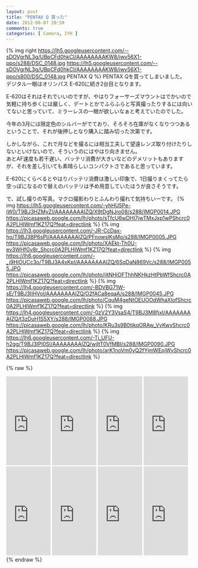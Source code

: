 ```yaml
---
layout: post
title: "PENTAX Q 買った"
date: 2012-06-07 20:59
comments: true
categories: [ Camera, IYH ]
---
```

{% img right https://lh5.googleusercontent.com/--sDOVgrNL3g/UBpCFd0hkCI/AAAAAAAAKW8/iwv56X1-ppo/s288/DSC_0148.jpg https://lh5.googleusercontent.com/--sDOVgrNL3g/UBpCFd0hkCI/AAAAAAAAKW8/iwv56X1-ppo/s800/DSC_0148.jpg PENTAX Q %}
PENTAX Qを買ってしまいました。  
デジタル一眼はオリンパス E-620に続き2台目となります。

<!-- more -->

E-620はそれはそれでいいのですが、やはりフォーサーズマウントはでかいので気軽に持ち歩くには厳しく、デートとかでふらふらと写真撮ったりするには向いてないと思っていて、ミラーレスの一眼が欲しいなぁと考えていたのでした。  

今年の3月には限定色のシルバーがでており、そろそろ在庫がなくなりつつあるということで、それが後押しとなり購入に踏み切った次第です。  

しかしながら、これで月などを撮るには相当工夫して望遠レンズ取り付けたりしないといけないので、そういうのにはやはり向きません。  
あとAF速度も若干遅い、バッテリ消費が大きいなどのデメリットもありますが、それを差し引いても素晴らしいコンパクトさであると思っています。  

E-620にくらべるとやはりバッテリ消費は激しい印象で、1日撮りまくってたら空っぽになるので替えのバッテリは予め用意していたほうが良さそうです。  

で、試し撮りの写真。マクロ撮影わりとふんわり撮れて気持ちいーです。
{% img https://lh5.googleusercontent.com/-yhHU5Pe-iW0/T9BJ3HZMyZI/AAAAAAAAIZQ/X9tDgNJro08/s288/IMGP0014.JPG https://picasaweb.google.com/lh/photo/sTfcU6wDHl7jwTMxJxp1wPShcrc0A2PLHIWmf1KZ17Q?feat=directlink %}
{% img https://lh3.googleusercontent.com/-JR-CcDax-ho/T9BJ3BP6sPI/AAAAAAAAIZQ/PFnowslKsMo/s288/IMGP0005.JPG https://picasaweb.google.com/lh/photo/XAEkt-Th0U-ev3WHfGv8r_Shcrc0A2PLHIWmf1KZ17Q?feat=directlink %}
{% img https://lh6.googleusercontent.com/-_j9HlOUCc3o/T9BJ3A4xKpI/AAAAAAAAIZQ/6SqDaN869Vc/s288/IMGP0055.JPG https://picasaweb.google.com/lh/photo/ijtNHiOFThhNKHkzHtPbWfShcrc0A2PLHIWmf1KZ17Q?feat=directlink %}
{% img https://lh4.googleusercontent.com/-BDVBG71W-sE/T9BJ3IIHVoI/AAAAAAAAIZQ/O2fACa8eqaA/s288/IMGP0045.JPG https://picasaweb.google.com/lh/photo/CquM4geNtOEUOOdWhaXIofShcrc0A2PLHIWmf1KZ17Q?feat=directlink %}
{% img https://lh4.googleusercontent.com/-0zV2Y3VsaS4/T9BJ3M8fjxI/AAAAAAAAIZQ/t3zDuH1S5XY/s288/IMGP0088.JPG https://picasaweb.google.com/lh/photo/KRu3s9B0tjkqORAw_VvKwvShcrc0A2PLHIWmf1KZ17Q?feat=directlink %}
{% img https://lh6.googleusercontent.com/-Ti_UFU-h2gg/T9BJ3IPl0SI/AAAAAAAAIZQ/wjItT0VfMBI/s288/IMGP0090.JPG https://picasaweb.google.com/lh/photo/arK1noVm0yQ2fYjmWEojWvShcrc0A2PLHIWmf1KZ17Q?feat=directlink %}

{% raw %}
<iframe src="http://rcm-jp.amazon.co.jp/e/cm?lt1=_blank&bc1=000000&IS2=1&bg1=FFFFFF&fc1=000000&lc1=0000FF&t=takuojp02-22&o=9&p=8&l=as4&m=amazon&f=ifr&ref=ss_til&asins=B005APLQMQ" style="width:120px;height:240px;" scrolling="no" marginwidth="0" marginheight="0" frameborder="0"></iframe>
<iframe src="http://rcm-jp.amazon.co.jp/e/cm?lt1=_blank&bc1=000000&IS2=1&bg1=FFFFFF&fc1=000000&lc1=0000FF&t=takuojp02-22&o=9&p=8&l=as4&m=amazon&f=ifr&ref=ss_til&asins=B0057LA4P8" style="width:120px;height:240px;" scrolling="no" marginwidth="0" marginheight="0" frameborder="0"></iframe>
<iframe src="http://rcm-jp.amazon.co.jp/e/cm?lt1=_blank&bc1=000000&IS2=1&bg1=FFFFFF&fc1=000000&lc1=0000FF&t=takuojp02-22&o=9&p=8&l=as4&m=amazon&f=ifr&ref=ss_til&asins=B0076RR9KY" style="width:120px;height:240px;" scrolling="no" marginwidth="0" marginheight="0" frameborder="0"></iframe>
<iframe src="http://rcm-jp.amazon.co.jp/e/cm?lt1=_blank&bc1=000000&IS2=1&bg1=FFFFFF&fc1=000000&lc1=0000FF&t=takuojp02-22&o=9&p=8&l=as4&m=amazon&f=ifr&ref=ss_til&asins=B000VDXESQ" style="width:120px;height:240px;" scrolling="no" marginwidth="0" marginheight="0" frameborder="0"></iframe>
<iframe src="http://rcm-jp.amazon.co.jp/e/cm?lt1=_blank&bc1=000000&IS2=1&bg1=FFFFFF&fc1=000000&lc1=0000FF&t=takuojp02-22&o=9&p=8&l=as4&m=amazon&f=ifr&ref=ss_til&asins=B0071GT6CO" style="width:120px;height:240px;" scrolling="no" marginwidth="0" marginheight="0" frameborder="0"></iframe>
<iframe src="http://rcm-jp.amazon.co.jp/e/cm?lt1=_blank&bc1=000000&IS2=1&bg1=FFFFFF&fc1=000000&lc1=0000FF&t=takuojp02-22&o=9&p=8&l=as4&m=amazon&f=ifr&ref=ss_til&asins=B0057LA5C0" style="width:120px;height:240px;" scrolling="no" marginwidth="0" marginheight="0" frameborder="0"></iframe>
<iframe src="http://rcm-jp.amazon.co.jp/e/cm?lt1=_blank&bc1=000000&IS2=1&bg1=FFFFFF&fc1=000000&lc1=0000FF&t=takuojp02-22&o=9&p=8&l=as4&m=amazon&f=ifr&ref=ss_til&asins=4844331248" style="width:120px;height:240px;" scrolling="no" marginwidth="0" marginheight="0" frameborder="0"></iframe>
<iframe src="http://rcm-jp.amazon.co.jp/e/cm?lt1=_blank&bc1=000000&IS2=1&bg1=FFFFFF&fc1=000000&lc1=0000FF&t=takuojp02-22&o=9&p=8&l=as4&m=amazon&f=ifr&ref=ss_til&asins=4817942673" style="width:120px;height:240px;" scrolling="no" marginwidth="0" marginheight="0" frameborder="0"></iframe>
{% endraw %}

